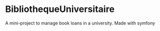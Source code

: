 # BibliothequeUniversitaire

A mini-project to manage book loans in a university.
Made with symfony
